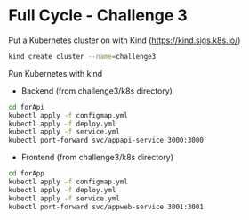 # Full Cycle - Challenge 3

Put a Kubernetes cluster on with Kind (https://kind.sigs.k8s.io/)
```sh
kind create cluster --name=challenge3
```

Run Kubernetes with kind
- Backend (from challenge3/k8s directory)
```sh
cd forApi
kubectl apply -f configmap.yml
kubectl apply -f deploy.yml
kubectl apply -f service.yml
kubectl port-forward svc/appapi-service 3000:3000
```
- Frontend (from challenge3/k8s directory)
```sh
cd forApp
kubectl apply -f configmap.yml
kubectl apply -f deploy.yml
kubectl apply -f service.yml
kubectl port-forward svc/appweb-service 3001:3001
```
